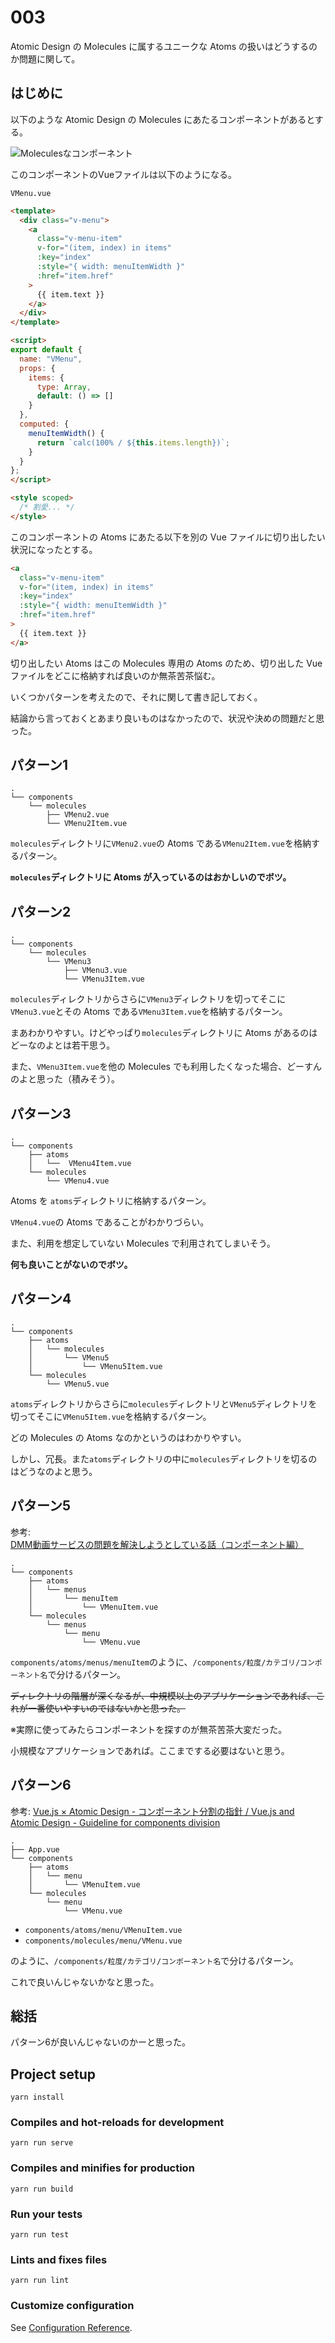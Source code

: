 # 003

Atomic Design の Molecules に属するユニークな Atoms の扱いはどうするのか問題に関して。

## はじめに

以下のような Atomic Design の Molecules にあたるコンポーネントがあるとする。

<img src="./media/menu.png" alt="Moleculesなコンポーネント">

このコンポーネントのVueファイルは以下のようになる。

`VMenu.vue`

```html
<template>
  <div class="v-menu">
    <a
      class="v-menu-item"
      v-for="(item, index) in items"
      :key="index"
      :style="{ width: menuItemWidth }"
      :href="item.href"
    >
      {{ item.text }}
    </a>
  </div>
</template>

<script>
export default {
  name: "VMenu",
  props: {
    items: {
      type: Array,
      default: () => []
    }
  },
  computed: {
    menuItemWidth() {
      return `calc(100% / ${this.items.length})`;
    }
  }
};
</script>

<style scoped>
  /* 割愛... */
</style>
```

このコンポーネントの Atoms にあたる以下を別の Vue ファイルに切り出したい状況になったとする。

```html
<a
  class="v-menu-item"
  v-for="(item, index) in items"
  :key="index"
  :style="{ width: menuItemWidth }"
  :href="item.href"
>
  {{ item.text }}
</a>
```

切り出したい Atoms はこの Molecules 専用の Atoms のため、切り出した Vue ファイルをどこに格納すれば良いのか無茶苦茶悩む。

いくつかパターンを考えたので、それに関して書き記しておく。

結論から言っておくとあまり良いものはなかったので、状況や決めの問題だと思った。

## パターン1

```
.
└── components
    └── molecules
        ├── VMenu2.vue
        └── VMenu2Item.vue
```

`molecules`ディレクトリに`VMenu2.vue`の Atoms である`VMenu2Item.vue`を格納するパターン。

**`molecules`ディレクトリに Atoms が入っているのはおかしいのでボツ。**

## パターン2

```
.
└── components
    └── molecules
        └── VMenu3
            ├── VMenu3.vue
            └── VMenu3Item.vue
```

`molecules`ディレクトリからさらに`VMenu3`ディレクトリを切ってそこに`VMenu3.vue`とその Atoms である`VMenu3Item.vue`を格納するパターン。

まあわかりやすい。けどやっぱり`molecules`ディレクトリに Atoms があるのはどーなのよとは若干思う。

また、`VMenu3Item.vue`を他の Molecules でも利用したくなった場合、どーすんのよと思った（積みそう）。

## パターン3

```
.
└── components
    ├── atoms
    │   └──  VMenu4Item.vue
    └── molecules
        └── VMenu4.vue
```

Atoms を `atoms`ディレクトリに格納するパターン。

`VMenu4.vue`の Atoms であることがわかりづらい。

また、利用を想定していない Molecules で利用されてしまいそう。

**何も良いことがないのでボツ。**

## パターン4

```
.
└── components
    ├── atoms
    │   └── molecules
    │       └── VMenu5
    │           └── VMenu5Item.vue
    └── molecules
        └── VMenu5.vue
```

`atoms`ディレクトリからさらに`molecules`ディレクトリと`VMenu5`ディレクトリを切ってそこに`VMenu5Item.vue`を格納するパターン。

どの Molecules の Atoms なのかというのはわかりやすい。

しかし、冗長。また`atoms`ディレクトリの中に`molecules`ディレクトリを切るのはどうなのよと思う。

## パターン5

参考: [DMM動画サービスの問題を解決しようとしている話（コンポーネント編）](https://inside.dmm.com/entry/2018/07/12/components)

```
.
└── components
    ├── atoms
    │   └── menus
    │       └── menuItem
    │           └── VMenuItem.vue
    └── molecules
        └── menus
            └── menu
                └── VMenu.vue
```

`components/atoms/menus/menuItem`のように、`/components/粒度/カテゴリ/コンポーネント名`で分けるパターン。

~~ディレクトリの階層が深くなるが、中規模以上のアプリケーションであれば、これが一番使いやすいのではないかと思った。~~

※実際に使ってみたらコンポーネントを探すのが無茶苦茶大変だった。

小規模なアプリケーションであれば。ここまでする必要はないと思う。

## パターン6

参考: [Vue.js × Atomic Design - コンポーネント分割の指針 / Vue.js and Atomic Design - Guideline for components division](https://speakerdeck.com/nrslib/vue-dot-js-and-atomic-design-guideline-for-components-division)

```
.
├── App.vue
└── components
    ├── atoms
    │   └── menu
    │       └── VMenuItem.vue
    └── molecules
        └── menu
            └── VMenu.vue
```

- `components/atoms/menu/VMenuItem.vue`
- `components/molecules/menu/VMenu.vue`
  
のように、`/components/粒度/カテゴリ/コンポーネント名`で分けるパターン。

これで良いんじゃないかなと思った。

## 総括

パターン6が良いんじゃないのかーと思った。

## Project setup
```
yarn install
```

### Compiles and hot-reloads for development
```
yarn run serve
```

### Compiles and minifies for production
```
yarn run build
```

### Run your tests
```
yarn run test
```

### Lints and fixes files
```
yarn run lint
```

### Customize configuration
See [Configuration Reference](https://cli.vuejs.org/config/).
